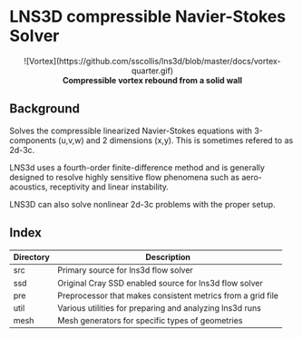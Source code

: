 # LNS3D compressible Navier-Stokes Solver

<p align=center>
![Vortex](https://github.com/sscollis/lns3d/blob/master/docs/vortex-quarter.gif)
<br><b>Compressible vortex rebound from a solid wall</b></p>

## Background

Solves the compressible linearized Navier-Stokes equations with 3-components (u,v,w)
and 2 dimensions (x,y).  This is sometimes refered to as 2d-3c.

LNS3d uses a fourth-order finite-difference method and is generally designed 
to resolve highly sensitive flow phenomena such as aero-acoustics, receptivity
and linear instability.

LNS3D can also solve nonlinear 2d-3c problems with the proper setup.

## Index

Directory  |  Description
-----------|-----------------------------------------------------------
src        |  Primary source for lns3d flow solver
ssd        |  Original Cray SSD enabled source for lns3d flow solver
pre        |  Preprocessor that makes consistent metrics from a grid file
util       |  Various utilities for preparing and analyzing lns3d runs
mesh       |  Mesh generators for specific types of geometries
